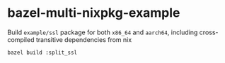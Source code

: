 # bazel-multi-nixpkg-example
Build `example/ssl` package for both `x86_64` and `aarch64`, including cross-compiled transitive dependencies from nix
```
bazel build :split_ssl
```
